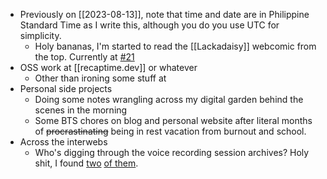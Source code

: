 * Previously on [[2023-08-13]], note that time and date are in Philippine Standard Time as I write this, although you do you use UTC for simplicity.
	* Holy bananas, I'm started to read the [[Lackadaisy]] webcomic from the top. Currently at [#21](https://lackadaisy.com/comic.php?comicid=21)
* OSS work at [[recaptime.dev]] or whatever
	* Other than ironing some stuff at 
* Personal side projects
	* Doing some notes wrangling across my digital garden behind the scenes in the morning
	* Some BTS chores on blog and personal website after literal months of ~~procrastinating~~ being in rest vacation from burnout and school.
* Across the interwebs
	* Who's digging through the voice recording session archives? Holy shit, I found [two](https://www.youtube.com/watch?v=-gWQNIozZgU&pp=ygUYbGFja2FkYWlzeSBmcmVja2xlIGxhdWdo) [of them](https://youtu.be/suvE21IB8VQ).
